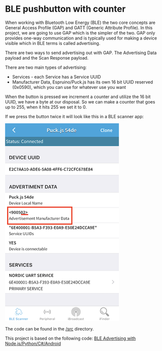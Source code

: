 # BLE pushbutton with counter

When working with Bluetooth Low Energy (BLE) the two core concepts are General Access Profile (GAP) and GATT (Generic Attribute Profile). In this project, we are going to use GAP which is the simpler of the two. GAP only provides one-way communication and is typically used for making a device visible which in BLE terms is called advertising.

There are two ways to send advertising out with GAP. The Advertising Data payload and the Scan Response payload.

There are two main types of advertising:

* Services - each Service has a Service UUID
* Manufacturer Data, Espruino/Puck.js has its own 16 bit UUID reserved (0x0590), which you can use for whatever use you want


When the button is pressed we increment a counter and utilize the 16 bit UUID, we have a byte at our disposal. So we can make a counter that goes up to 255, when it hits 255 we set it to 0.

If we press the button twice it will look like this in a BLE scanner app:

![alt text](pic/ble-scanner.png)

The code can be found in the [/src](https://github.com/HiMinds/himinds-iot-project-embedded-sensor-pushbutton-ble/tree/master/puckjs-code/src) directory.

This project is based on the following code:  [BLE Advertising with Node.js/Python/C#/Android](http://www.espruino.com/Puck.js+Advertising)
